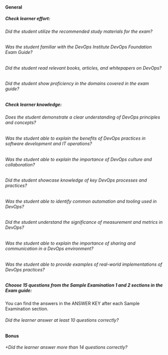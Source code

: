 #### General

##### Check learner effort:

###### Did the student utilize the recommended study materials for the exam?

###### Was the student familiar with the DevOps Institute DevOps Foundation Exam Guide?

###### Did the student read relevant books, articles, and whitepapers on DevOps?

###### Did the student show proficiency in the domains covered in the exam guide?

##### Check learner knowledge:

###### Does the student demonstrate a clear understanding of DevOps principles and concepts?

###### Was the student able to explain the benefits of DevOps practices in software development and IT operations?

###### Was the student able to explain the importance of DevOps culture and collaboration?

###### Did the student showcase knowledge of key DevOps processes and practices?

###### Was the student able to identify common automation and tooling used in DevOps?

###### Did the student understand the significance of measurement and metrics in DevOps?

###### Was the student able to explain the importance of sharing and communication in a DevOps environment?

###### Was the student able to provide examples of real-world implementations of DevOps practices?

##### Choose 15 questions from the Sample Examination 1 and 2 sections in the Exam guide:

You can find the answers in the ANSWER KEY after each Sample Examination section.

###### Did the learner answer at least 10 questions correctly?

#### Bonus

###### +Did the learner answer more than 14 questions correctly?
